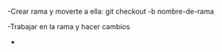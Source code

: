 -Crear rama y moverte a ella:
git checkout -b nombre-de-rama

-Trabajar en la rama y hacer cambios

-




